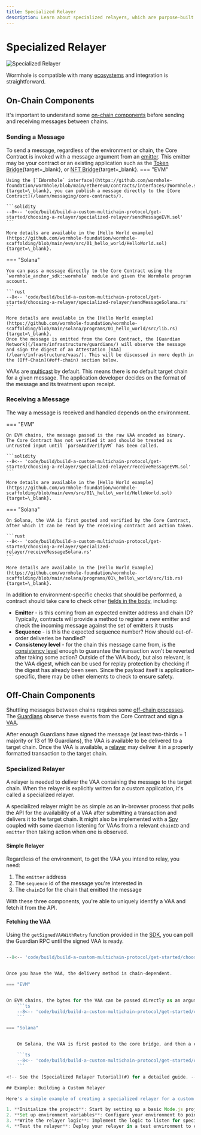 ```yaml
---
title: Specialized Relayer
description: Learn about specialized relayers, which are purpose-built components within the Wormhole protocol, designed to relay messages for specific applications.
---
```


# Specialized Relayer

![Specialized Relayer](/images/build/build-a-custom-multichain-protocol/get-started/choosing-a-relayer/specialized-relayer/specialized-relayer-1.webp)

Wormhole is compatible with many [ecosystems](/build/start-building/supported-networks) and integration is straightforward.

## On-Chain Components

It's important to understand some [on-chain components](#) before sending and receiving messages between chains.

### Sending a Message

To send a message, regardless of the environment or chain, the Core Contract is invoked with a message argument from an [emitter](/learn/glossary/#emitter). This emitter may be your contract or an existing application such as the [Token Bridge](https://github.com/wormhole-foundation/wormhole/blob/main/whitepapers/0003\_token\_bridge.md){target=\_blank}, or [NFT Bridge](https://github.com/wormhole-foundation/wormhole/blob/main/whitepapers/0006\_nft\_bridge.md){target=\_blank}.
=== "EVM"

    Using the [`IWormhole` interface](https://github.com/wormhole-foundation/wormhole/blob/main/ethereum/contracts/interfaces/IWormhole.sol){target=\_blank}, you can publish a message directly to the [Core Contract](/learn/messaging/core-contracts/).

    ```solidity
    --8<-- 'code/build/build-a-custom-multichain-protocol/get-started/choosing-a-relayer/specialized-relayer/sendMessageEVM.sol'
    ```

    More details are available in the [Hello World example](https://github.com/wormhole-foundation/wormhole-scaffolding/blob/main/evm/src/01_hello_world/HelloWorld.sol){target=\_blank}.

=== "Solana"

    You can pass a message directly to the Core Contract using the `wormhole_anchor_sdk::wormhole` module and given the Wormhole program account.

    ```rust
    --8<-- 'code/build/build-a-custom-multichain-protocol/get-started/choosing-a-relayer/specialized-relayer/sendMessageSolana.rs'
    ```

    More details are available in the [Hello World example](https://github.com/wormhole-foundation/wormhole-scaffolding/blob/main/solana/programs/01_hello_world/src/lib.rs){target=\_blank}.
    Once the message is emitted from the Core Contract, the [Guardian Network](/learn/infrastructure/guardians/) will observe the message and sign the digest of an Attestation [VAA](/learn/infrastructure/vaas/). This will be discussed in more depth in the [Off-Chain](#off-chain) section below.

VAAs are [multicast](/learn/messaging/core-contracts/#multicast) by default. This means there is no default target chain for a given message. The application developer decides on the format of the message and its treatment upon receipt.

### Receiving a Message

The way a message is received and handled depends on the environment.

=== "EVM"

    On EVM chains, the message passed is the raw VAA encoded as binary. The Core Contract has not verified it and should be treated as untrusted input until `parseAndVerifyVM` has been called.

    ```solidity
    --8<-- 'code/build/build-a-custom-multichain-protocol/get-started/choosing-a-relayer/specialized-relayer/receiveMessageEVM.sol'
    ```

    More details are available in the [Hello World example](https://github.com/wormhole-foundation/wormhole-scaffolding/blob/main/evm/src/01\_hello\_world/HelloWorld.sol){target=\_blank}.
=== "Solana"

    On Solana, the VAA is first posted and verified by the Core Contract, after which it can be read by the receiving contract and action taken.

    ```rust
    --8<-- 'code/build/build-a-custom-multichain-protocol/get-started/choosing-a-relayer/specialized-relayer/receiveMessageSolana.rs'
    ```

    More details are available in the [Hello World Example](https://github.com/wormhole-foundation/wormhole-scaffolding/blob/main/solana/programs/01\_hello\_world/src/lib.rs){target=\_blank}.

In addition to environment-specific checks that should be performed, a contract should take care to check other [fields in the body](/learn/infrastructure/vaas/), including:

- **Emitter** - is this coming from an expected emitter address and chain ID? Typically, contracts will provide a method to register a new emitter and check the incoming message against the set of emitters it trusts
- **Sequence** - is this the expected sequence number? How should out-of-order deliveries be handled?
- **Consistency level** - for the chain this message came from, is the [consistency level](/build/reference/consistency-levels/) enough to guarantee the transaction won't be reverted after taking some action?
Outside of the VAA body, but also relevant, is the VAA digest, which can be used for replay protection by checking if the digest has already been seen. Since the payload itself is application-specific, there may be other elements to check to ensure safety.

## Off-Chain Components

Shuttling messages between chains requires some [off-chain processes](/learn/architecture/#off-chain-components). The [Guardians](/learn/infrastructure/guardians/) observe these events from the Core Contract and sign a [VAA](/learn/infrastructure/vaas/).

After enough Guardians have signed the message (at least two-thirds + 1 majority or 13 of 19 Guardians), the VAA is available to be delivered to a target chain. Once the VAA is available, a [relayer](/learn/infrastructure/relayer/) may deliver it in a properly formatted transaction to the target chain.

### Specialized Relayer

A relayer is needed to deliver the VAA containing the message to the target chain. When the relayer is explicitly written for a custom application, it's called a specialized relayer.

A specialized relayer might be as simple as an in-browser process that polls the API for the availability of a VAA after submitting a transaction and delivers it to the target chain. It might also be implemented with a [Spy](/learn/infrastructure/spy/) coupled with some daemon listening for VAAs from a relevant `chainID` and `emitter` then taking action when one is observed.
#### Simple Relayer

Regardless of the environment, to get the VAA you intend to relay, you need:

1. The `emitter` address
2. The `sequence` id of the message you're interested in
3. The `chainId` for the chain that emitted the message

With these three components, you're able to uniquely identify a VAA and fetch it from the API.

#### Fetching the VAA

Using the `getSignedVAAWithRetry` function provided in the [SDK](/build/build-apps/wormhole-sdk/), you can poll the Guardian RPC until the signed VAA is ready.

```ts

--8<-- 'code/build/build-a-custom-multichain-protocol/get-started/choosing-a-relayer/specialized-relayer/getVAA.ts'


Once you have the VAA, the delivery method is chain-dependent.

=== "EVM"


On EVM chains, the bytes for the VAA can be passed directly as an argument to an ABI method.
    ```ts
    --8<-- 'code/build/build-a-custom-multichain-protocol/get-started/choosing-a-relayer/specialized-relayer/deliverVAAEvm.ts'
    ```

=== "Solana"


    On Solana, the VAA is first posted to the core bridge, and then a custom transaction is prepared to process and validate the VAA. 

    ```ts
    --8<-- 'code/build/build-a-custom-multichain-protocol/get-started/choosing-a-relayer/specialized-relayer/deliverVAASolana.ts'
    ```

<!-- See the [Specialized Relayer Tutorial](#) for a detailed guide. -->

## Example: Building a Custom Relayer

Here's a simple example of creating a specialized relayer for a custom application. This example assumes you are familiar with the basics of setting up a Wormhole environment.

1. **Initialize the project**: Start by setting up a basic Node.js project and installing the Wormhole SDK.
2. **Set up environment variables**: Configure your environment to point to the correct Wormhole RPC endpoints.
3. **Write the relayer logic**: Implement the logic to listen for specific VAAs, fetch them, and submit them to the target chain.
4. **Test the relayer**: Deploy your relayer in a test environment to ensure it correctly processes and relays VAAs.
